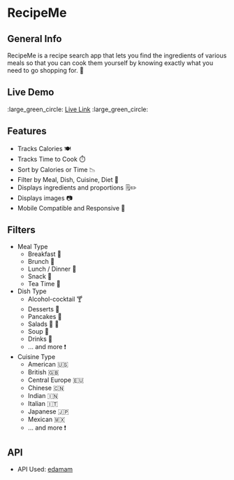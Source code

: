 # RecipeMe

## General Info

RecipeMe is a recipe search app that lets you find the ingredients of various meals so that you can cook them yourself by knowing exactly what you need to go shopping for. 🛒

## Live Demo

:large_green_circle: [Live Link](https://recipeme-cc9cc.web.app) :large_green_circle:

## Features

- Tracks Calories 🍽️
- Tracks Time to Cook ⏱️
- Sort by Calories or Time 📉
- Filter by Meal, Dish, Cuisine, Diet 🍲
- Displays ingredients and proportions 🗒️✏️
- Displays images 📷
- Mobile Compatible and Responsive 📱

## Filters

- Meal Type
  - Breakfast 🥞
  - Brunch 🍚
  - Lunch / Dinner 🍝
  - Snack 🍫
  - Tea Time 🍵
- Dish Type
  - Alcohol-cocktail 🍸
  - Desserts 🍨
  - Pancakes 🥞
  - Salads 🍅 🥄
  - Soup 🍜
  - Drinks 🍹
  - ... and more ❗
- Cuisine Type
  - American 🇺🇸
  - British 🇬🇧
  - Central Europe 🇪🇺
  - Chinese 🇨🇳
  - Indian 🇮🇳
  - Italian 🇮🇹
  - Japanese 🇯🇵
  - Mexican 🇲🇽
  - ... and more ❗

## API

- API Used: [edamam](https://edamam.com)
